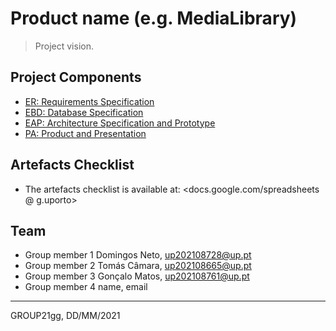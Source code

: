 # Product name (e.g. MediaLibrary)

> Project vision.

## Project Components

* [ER: Requirements Specification](https://git.fe.up.pt/lbaw/lbaw2324/lbaw23104/-/wikis/er)
* [EBD: Database Specification](ebd)
* [EAP: Architecture Specification and Prototype](https://git.fe.up.pt/lbaw/lbaw2324/lbaw23104/-/wikis/eap)
* [PA: Product and Presentation](pa)

## Artefacts Checklist

* The artefacts checklist is available at: <docs.google.com/spreadsheets @ g.uporto>

## Team

* Group member 1 Domingos Neto, up202108728@up.pt
* Group member 2 Tomás Câmara, up202108665@up.pt
* Group member 3 Gonçalo Matos, up202108761@up.pt
* Group member 4 name, email

***
GROUP21gg, DD/MM/2021
